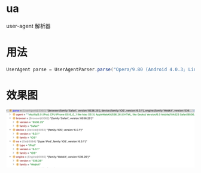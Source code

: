 # ua
user-agent 解析器

# 用法
```java
UserAgent parse = UserAgentParser.parse("Opera/9.80 (Android 4.0.3; Linux; Opera Mobi/ADR-1210241511) Presto/2.11.355 Version/12.10")
```

# 效果图
![效果图](./docs/ua.png)
